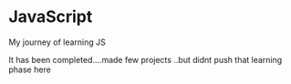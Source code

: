 # JavaScript
My journey of learning JS


It has been completed....made few projects ..but didnt push that learning phase here
